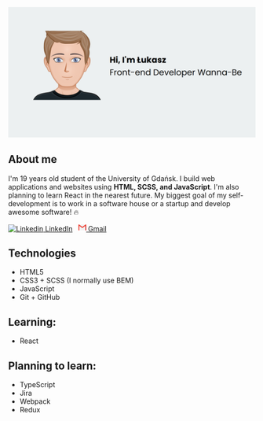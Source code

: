 ![my bg](https://github.com/lukaszkoziorowski/lukaszkoziorowski/blob/master/bg.png)

## About me

I'm 19 years old student of the University of Gdańsk. I build web applications and websites using **HTML, SCSS, and JavaScript**. I'm also planning to learn React in the nearest future. My biggest goal of my self-development is to work in a software house or a startup and develop awesome software! 🔥

[![Linkedin](https://i.stack.imgur.com/gVE0j.png) LinkedIn](https://www.linkedin.com/in/%C5%82ukasz-koziorowski-953236179/?locale=en_US)
&nbsp;
[![Gmail](https://github.com/lukaszkoziorowski/lukaszkoziorowski/blob/master/gmail.png) Gmail](mailto:koziorowskilukasz1@gmail.com)
&nbsp;

## Technologies
- HTML5
- CSS3 + SCSS (I normally use BEM)
- JavaScript
- Git + GitHub

## Learning:
- React

## Planning to learn:
- TypeScript
- Jira
- Webpack
- Redux
